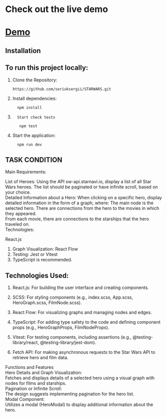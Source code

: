 # Check out the live demo

# [Demo](https://starwars-one-mu.vercel.app)

## Installation

## To run this project locally:

1.  Clone the Repository:

        https://github.com/seriuksergii/STARWARS.git

2.  Install dependencies:

          npm install

3.       Start check tests

          npm test

4.  Start the application:

          npm run dev

## TASK CONDITION

Main Requirements:

List of Heroes: Using the API sw-api.starnavi.io, display a list of all Star Wars heroes. The list should be paginated or have infinite scroll, based on your choice.  
Detailed Information about a Hero: When clicking on a specific hero, display detailed information in the form of a graph, where:
The main node is the selected hero.
There are connections from the hero to the movies in which they appeared.  
From each movie, there are connections to the starships that the hero traveled on.  
Technologies:

React.js

1. Graph Visualization: React Flow
2. Testing: Jest or Vitest
3. TypeScript is recommended.

## Technologies Used:

1. React.js:
   For building the user interface and creating components.

2. SCSS:
   For styling components (e.g., index.scss, App.scss, HeroGraph.scss, FilmNode.scss).

3. React Flow:
   For visualizing graphs and managing nodes and edges.

4. TypeScript:
   For adding type safety to the code and defining component props (e.g., HeroGraphProps, FilmNodeProps).

5. Vitest:
   For testing components, including assertions (e.g., @testing-library/react, @testing-library/jest-dom).

6. Fetch API:
   For making asynchronous requests to the Star Wars API to retrieve hero and film data.

Functions and Features  
Hero Details and Graph Visualization:  
Fetches and displays details of a selected hero using a visual graph with nodes for films and starships.  
Pagination or Infinite Scroll:  
The design suggests implementing pagination for the hero list.  
Modal Component:  
Utilizes a modal (HeroModal) to display additional information about the hero.
